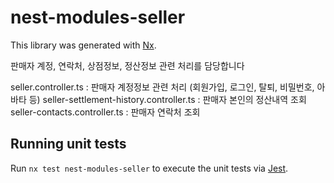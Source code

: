 # nest-modules-seller

This library was generated with [Nx](https://nx.dev).

판매자 계정, 연락처, 상점정보, 정산정보 관련 처리를 담당합니다

seller.controller.ts : 판매자 계정정보 관련 처리 (회원가입, 로그인, 탈퇴, 비밀번호, 아바타 등)
seller-settlement-history.controller.ts : 판매자 본인의 정산내역 조회 
seller-contacts.controller.ts : 판매자 연락처 조회
## Running unit tests

Run `nx test nest-modules-seller` to execute the unit tests via [Jest](https://jestjs.io).
